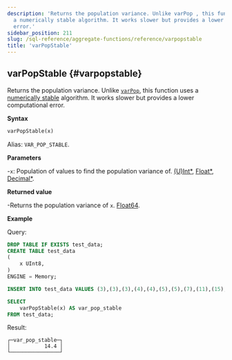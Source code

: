 ```yaml
---
description: 'Returns the population variance. Unlike varPop , this function uses
  a numerically stable algorithm. It works slower but provides a lower computational
  error.'
sidebar_position: 211
slug: /sql-reference/aggregate-functions/reference/varpopstable
title: 'varPopStable'
---
```


## varPopStable {#varpopstable}

Returns the population variance. Unlike [`varPop`](../reference/varpop.md), this function uses a [numerically stable](https://en.wikipedia.org/wiki/Numerical_stability) algorithm. It works slower but provides a lower computational error.

**Syntax**

```sql
varPopStable(x)
```

Alias: `VAR_POP_STABLE`.

**Parameters**

-`x`: Population of values to find the population variance of. [(U)Int*](../../data-types/int-uint.md), [Float*](../../data-types/float.md), [Decimal*](../../data-types/decimal.md).

**Returned value**

-Returns the population variance of `x`. [Float64](../../data-types/float.md).

**Example**

Query:

```sql
DROP TABLE IF EXISTS test_data;
CREATE TABLE test_data
(
    x UInt8,
)
ENGINE = Memory;

INSERT INTO test_data VALUES (3),(3),(3),(4),(4),(5),(5),(7),(11),(15);

SELECT
    varPopStable(x) AS var_pop_stable
FROM test_data;
```

Result:

```response
┌─var_pop_stable─┐
│           14.4 │
└────────────────┘
```
